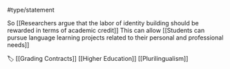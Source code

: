 #type/statement 

So [[Researchers argue that the labor of identity building should be rewarded in terms of academic credit]] This can allow [[Students can pursue language learning projects related to their personal and professional needs]]

🏷️ [[Grading Contracts]] [[Higher Education]] [[Plurilingualism]]